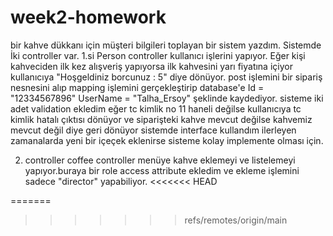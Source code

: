 # week2-homework
bir kahve dükkanı için müşteri bilgileri toplayan bir sistem yazdım. 
Sistemde İki controller var.
1.si Person controller kullanıcı işlerini  yapıyor.
Eğer kişi kahveciden ilk kez alışveriş yapıyorsa ilk kahvesini yarı fiyatına içiyor kullanıcıya "Hoşgeldiniz borcunuz : 5" diye dönüyor.
post işlemini bir sipariş nesnesini alıp mapping işlemini gerçekleştirip database'e Id = "12334567896" UserName = "Talha_Ersoy" şeklinde kaydediyor.
sisteme iki adet validation ekledim eğer tc kimlik no 11 haneli değilse kullanıcıya  tc kimlik hatalı çıktısı dönüyor ve siparişteki kahve mevcut değilse kahvemiz mevcut değil diye geri dönüyor
sistemde  interface kullandım ilerleyen zamanalarda yeni bir içeçek eklenirse sisteme kolay implemente olması için.


2. controller coffee controller menüye kahve eklemeyi ve listelemeyi yapıyor.buraya bir role access attribute ekledim ve ekleme işlemini sadece "director" yapabiliyor.
<<<<<<< HEAD

=======
>>>>>>> refs/remotes/origin/main




